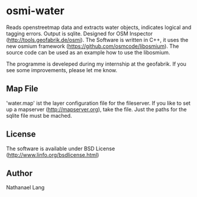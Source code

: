 # osmi-water
Reads openstreetmap data and extracts water objects, indicates logical and tagging errors. Output is sqlite. Designed for OSM Inspector (http://tools.geofabrik.de/osmi). The Software is written in C++, it uses the new osmium framework (https://github.com/osmcode/libosmium). The source code can be used as an example how to use the libosmium.

The programme is develeped during my internship at the geofabrik. If you see some improvements, please let me know.

## Map File

'water.map' ist the layer configuration file for the fileserver. If you like to set up a mapserver (http://mapserver.org), take the file. Just the paths for the sqlite file must be mached.

## License

The software is available under BSD License (http://www.linfo.org/bsdlicense.html)

## Author
Nathanael Lang
